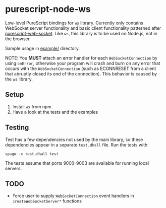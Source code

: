 # purescript-node-ws

Low-level PureScript bindings for [`ws`](https://github.com/websockets/ws) library.
Currently only contains WebSocket server functionality and basic client functionality
patterned after
[purescript-web-socket](https://github.com/purescript-web/purescript-web-socket).
Like `ws`, this library is to be used on Node.js, not in the browser.

Sample usage in [example/](/example/) directory.

NOTE: You **MUST** attach an error handler for each `WebSocketConnection` by
using `onError`, otherwise your program will crash and burn on any error that
occurs with the `WebSocketConnection` (such as ECONNRESET from a client that
abruptly closed its end of the connection). This behavior is caused by the `ws`
library.

## Setup

1. Install `ws` from npm.
2. Have a look at the tests and the examples

## Testing

Test has a few dependencies not used by the main library, so these
dependencies appear in a separate `test.dhall` file. Run the tests with:

```
spago -x test.dhall test
```

The tests assume that ports 9000-9003 are available for running local servers.

## TODO

- Force user to supply `WebSocketConnection` event handlers in
  `createWebSocketServer*` functions
